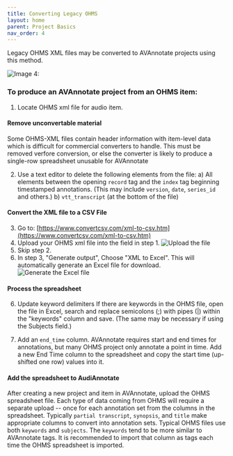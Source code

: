 ```yaml
---
title: Converting Legacy OHMS
layout: home
parent: Project Basics
nav_order: 4
---
```


Legacy OHMS XML files may be converted to AVAnnotate projects using this method.

![Image 4: ](../../assets/ohms.png)

### To produce an AVAnnotate project from an OHMS item:

1) Locate OHMS xml file for audio item.

#### Remove unconvertable material
Some OHMS-XML files contain header information with item-level data which is difficult for commercial converters to handle.  This must be removed verfore conversion, or else the converter is likely to produce a single-row spreadsheet unusable for AVAnnotate

2) Use a text editor to delete the following elements from the file:
  a) All elements between the opening `record` tag and the `index` tag beginning timestamped annotations.  (This may include `version`, `date`, `series_id` and others.)
  b) `vtt_transcript` (at the bottom of the file)

#### Convert the XML file to a CSV File
3)  Go to: [https://www.convertcsv.com/xml-to-csv.htm](https://www.convertcsv.com/xml-to-csv.htm)
4)  Upload your OHMS xml file into the field in step 1.  ![Upload the file](assets/images/UploadOHMSFile.png)
5)  Skip step 2.
6)  In step 3, "Generate output", Choose "XML to Excel".  This will automatically generate an Excel file for download.  ![Generate the Excel file](assets/images/XMLtoExcel.png)

#### Process the spreadsheet
6) Update keyword delimiters
If there are keywords in the OHMS file, open the file in Excel, search and replace semicolons (;) with pipes (|) within the "keywords" column and save.  (The same may be necessary if using the Subjects field.)

7) Add an `end_time` column.  AVAnnotate requires start and end times for annotations, but many OHMS project only annotate a point in time.  Add a new End Time column to the spreadsheet and copy the start time (up-shifted one row) values into it.

#### Add the spreadsheet to AudiAnnotate
After creating a new project and item in AVAnnotate, upload the OHMS spreadsheet file.  Each type of data coming from OHMS will require a separate upload -- once for each annotation set from the columns in the spreadsheet.  Typically `partial transcript`, `synopsis`, and `title` make appropriate columns to convert into annotation sets.  Typical OHMS files use both `keywords` and `subjects`.  The `keywords` tend to be more similar to AVAnnotate tags. It is recommended to import that column as tags each time the OHMS spreadsheet is imported.
